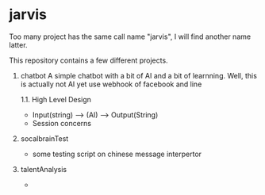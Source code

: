 # jarvis


Too many project has the same call name "jarvis", I will find another name latter.

This repository contains a few different projects. 

1. chatbot 
    A simple chatbot with a bit of AI and a bit of learnning.
    Well, this is actually not AI yet
    use webhook of facebook and line

    1.1. High Level Design

    * Input(string) --> (AI) --> Output(String)
    * Session concerns

 
2. socalbrainTest
    * some testing script on chinese message interpertor

3. talentAnalysis
    * <TBD>
